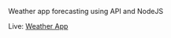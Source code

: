 Weather app forecasting using API and NodeJS

Live: [Weather App](https://ari-weather-apps.herokuapp.com/)